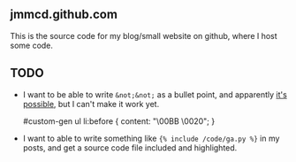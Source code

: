 jmmcd.github.com
----------------

This is the source code for my blog/small website on github, where I
host some code.


TODO
----

* I want to be able to write ```&not;&not;``` as a bullet point, and
apparently
[it's possible](http://www.alistapart.com/articles/taminglists/), but
I can't make it work yet.

    #custom-gen ul li:before {
    content: "\00BB \0020";
    }
	    

* I want to able to write something like ```{% include /code/ga.py
  %}``` in my posts, and get a source code file included and
  highlighted.
